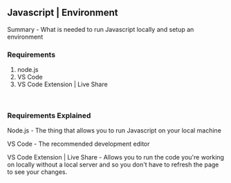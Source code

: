 ## Javascript | Environment

Summary - What is needed to run Javascript locally and setup an environment 


### Requirements
1. node.js
1. VS Code
1. VS Code Extension | Live Share

<br>

### Requirements Explained



Node.js - The thing that allows you to run Javascript on your local machine


VS Code - The recommended development editor


VS Code Extension | Live Share - Allows you to run the code you're working on locally without a local server and so you don't have to refresh the page to see your changes.
